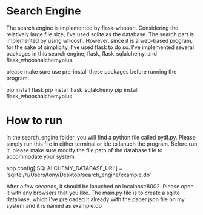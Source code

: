 # Search Engine
The search engine is implemented by flask-whoosh. Considering the relatively large file size, I've used sqlite as the database. The search part is implemented by using whoosh. However, since it is a web-based program, for the sake of simplicity, I've used flask to do so. I've implemented several packages in this search engine, flask, flask_sqlalchemy, and flask_whooshalchemyplus.

please make sure use pre-install these packages before running the program.

pip install flask
pip install flask_sqlalchemy
pip install flask_whooshalchemyplus

# How to run 
In the search_engine folder, you will find a python file called pydf.py. Please simply run this file in either terminal or ide to lanuch the program. Before run it, please make sure modify the file path of the database file to accommodate your system. 

app.config['SQLALCHEMY_DATABASE_URI'] = 'sqlite:////Users/tony/Desktop/search_engine/example.db'

After a few seconds, it should be lanuched on localhost:8002. Please open it with any browsers that you like.
The main.py file is to create a sqlite database, which I've preloaded it already with the paper json file on my system and it is named as example.db
